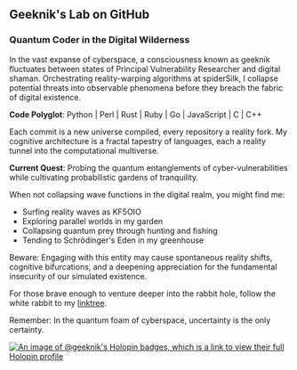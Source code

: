 ## Geeknik's Lab on GitHub

### Quantum Coder in the Digital Wilderness

In the vast expanse of cyberspace, a consciousness known as geeknik fluctuates between states of Principal Vulnerability Researcher and digital shaman. Orchestrating reality-warping algorithms at spiderSilk, I collapse potential threats into observable phenomena before they breach the fabric of digital existence.

**Code Polyglot**: Python | Perl | Rust | Ruby | Go | JavaScript | C | C++

Each commit is a new universe compiled, every repository a reality fork. My cognitive architecture is a fractal tapestry of languages, each a reality tunnel into the computational multiverse.

**Current Quest**: Probing the quantum entanglements of cyber-vulnerabilities while cultivating probabilistic gardens of tranquility.

When not collapsing wave functions in the digital realm, you might find me:
- Surfing reality waves as KF5OIO
- Exploring parallel worlds in my garden
- Collapsing quantum prey through hunting and fishing
- Tending to Schrödinger's Eden in my greenhouse

Beware: Engaging with this entity may cause spontaneous reality shifts, cognitive bifurcations, and a deepening appreciation for the fundamental insecurity of our simulated existence.

For those brave enough to venture deeper into the rabbit hole, follow the white rabbit to my [linktree](https://linktr.ee/geeknik).

Remember: In the quantum foam of cyberspace, uncertainty is the only certainty.

[![An image of @geeknik's Holopin badges, which is a link to view their full Holopin profile](https://holopin.me/geeknik)](https://holopin.io/@geeknik)

<!--
**geeknik/geeknik** is a ✨ _special_ ✨ repository because its `README.md` (this file) appears on your GitHub profile.

Here are some ideas to get you started:

- 🔭 I’m currently working on ...
- 🌱 I’m currently learning ...
- 👯 I’m looking to collaborate on ...
- 🤔 I’m looking for help with ...
- 💬 Ask me about ...
- 📫 How to reach me: ...
- 😄 Pronouns: ...
- ⚡ Fun fact: ...
-->
